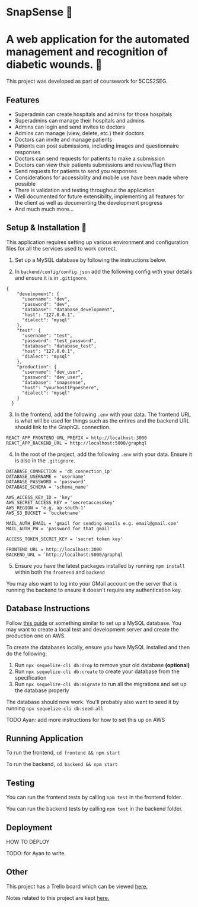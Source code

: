 # SnapSense 🤳

# A web application for the automated management and recognition of diabetic wounds. 🏥

This project was developed as part of coursework for 5CCS2SEG.

## Features

- Superadmin can create hospitals and admins for those hospitals
- Superadmins can manage their hospitals and admins
- Admins can login and send invites to doctors
- Admins can manage (view, delete, etc.) their doctors
- Doctors can invite and manage patients
- Patients can post submissions, including images and questionnaire responses
- Doctors can send requests for patients to make a submission
- Doctors can view their patients submissions and review/flag them
- Send requests for patients to send you responses
- Considerations for accessiblity and mobile use have been made where possible
- There is validation and testing throughout the application
- Well documented for future extensibilty, implementing all features for the client as well as documenting the development progress
- And much much more...

## Setup & Installation 📄

This application requires setting up various environment and configuration files for all the services used to work correct.

1. Set up a MySQL database by following the instructions below.

2. In `backend/config/config.json` add the following config with your details and ensure it is in `.gitignore`.

```
{
    "development": {
      "username": "dev",
      "password": "dev",
      "database": "database_development",
      "host": "127.0.0.1",
      "dialect": "mysql"
    },
    "test": {
      "username": "test",
      "password": "test_password",
      "database": "database_test",
      "host": "127.0.0.1",
      "dialect": "mysql"
    },
    "production": {
      "username": "dev_user",
      "password": "dev_user",
      "database": "snapsense",
      "host": "yourhostIPgoeshere",
      "dialect": "mysql"
    }
  }
```

3. In the frontend, add the following `.env` with your data. The frontend URL is what will be used for things such as the entires and the backend URL should link to the GraphQL connection.

```
REACT_APP_FRONTEND_URL_PREFIX = http://localhost:3000
REACT_APP_BACKEND_URL = http://localhost:5000/graphql
```

4. In the root of the project, add the following `.env` with your data. Ensure it is also in the `.gitignore`.

```
DATABASE_CONNECTION = 'db_connection_ip'
DATABASE_USERNAME = 'username'
DATABASE_PASSWORD = 'password'
DATABASE_SCHEMA = 'schema_name'

AWS_ACCESS_KEY_ID = 'key'
AWS_SECRET_ACCESS_KEY = 'secretaccesskey'
AWS_REGION = 'e.g. ap-south-1'
AWS_S3_BUCKET = 'bucketname'

MAIL_AUTH_EMAIL = 'gmail for sending emails e.g. email@gmail.com'
MAIL_AUTH_PW = 'password for that gmail'

ACCESS_TOKEN_SECRET_KEY = 'secret token key'

FRONTEND_URL = http://localhost:3000
BACKEND_URL = `http://localhost:5000/graphql
```

5. Ensure you have the latest packages installed by running `npm install` within both the `frontend` and `backend`

You may also want to log into your GMail account on the server that is running the backend to ensure it doesn't require any authentication key.

## Database Instructions

Follow [this guide](https://www.digitalocean.com/community/tutorials/how-to-install-mysql-on-ubuntu-20-04) or something similar to set up a MySQL database. You may want to create a local test and development server and create the production one on AWS.

To create the databases locally, ensure you have MySQL installed and then do the following:

1. Run `npx sequelize-cli db:drop` to remove your old database **(optional)**
2. Run `npx sequelize-cli db:create` to create your database from the specification
3. Run `npx sequelize-cli db:migrate` to run all the migrations and set up the database properly

The database should now work. You'll probably also want to seed it by running `npx sequelize-cli db:seed:all`

TODO Ayan: add more instructions for how to set this up on AWS

## Running Application

To run the frontend, `cd frontend && npm start`

To run the backend, `cd backend && npm start`

## Testing

You can run the frontend tests by calling `npm test` in the frontend folder.

You can run the backend tests by calling `npm test` in the backend folder.

## Deployment

HOW TO DEPLOY

TODO: for Ayan to write.

## Other

This project has a Trello board which can be viewed [here.](https://trello.com/b/RinZfAWQ/seg-large-group-project)

Notes related to this project are kept [here.](https://emckclac-my.sharepoint.com/:f:/r/personal/k1925171_kcl_ac_uk/Documents/CS%20G401/Year%202/Term%202/Software%20Engineering%20Group%20Project/SEG%20Large%20Group%20Project?csf=1&web=1&e=Il0jLi)

